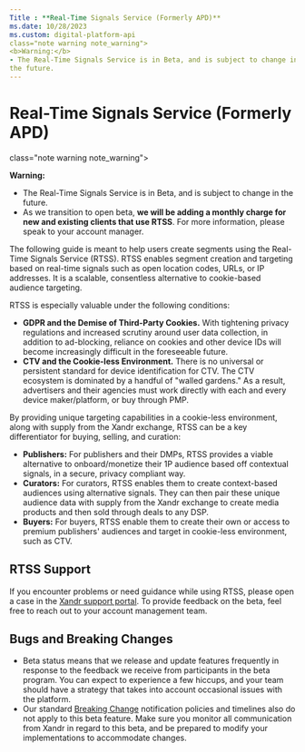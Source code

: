 ```yaml
---
Title : **Real-Time Signals Service (Formerly APD)**
ms.date: 10/28/2023
ms.custom: digital-platform-api
class="note warning note_warning">
<b>Warning:</b>
- The Real-Time Signals Service is in Beta, and is subject to change in
the future.
---
```



# **Real-Time Signals Service (Formerly APD)**





class="note warning note_warning">

<b>Warning:</b>

- The Real-Time Signals Service is in Beta, and is subject to change in
  the future.
- As we transition to open beta, **we will be adding a monthly charge
  for new and existing clients that use RTSS**. For more information,
  please speak to your account manager.





The following guide is meant to help users create segments using the
Real-Time Signals Service (RTSS). RTSS enables segment creation and
targeting based on real-time signals such as open location codes, URLs,
or IP addresses. It is a scalable, consentless alternative to
cookie-based audience targeting.

>

RTSS is especially valuable under the following conditions:

- **GDPR and the Demise of Third-Party Cookies.** With tightening
  privacy regulations and increased scrutiny around user data
  collection, in addition to ad-blocking, reliance on cookies and other
  device IDs will become increasingly difficult in the foreseeable
  future.
- **CTV and the Cookie-less Environment.** There is no universal or
  persistent standard for device identification for CTV. The CTV
  ecosystem is dominated by a handful of "walled gardens." As a result,
  advertisers and their agencies must work directly with each and every
  device maker/platform, or buy through PMP.



By providing unique targeting capabilities in a cookie-less environment,
along with supply from the Xandr exchange, RTSS can be a key
differentiator for buying, selling, and curation:

- **Publishers:** For publishers and their DMPs, RTSS provides a viable
  alternative to onboard/monetize their 1P audience based off contextual
  signals, in a secure, privacy compliant way.
- **Curators:** For curators, RTSS enables them to create context-based
  audiences using alternative signals. They can then pair these unique
  audience data with supply from the Xandr exchange to create media
  products and then sold through deals to any DSP.
- **Buyers:** For buyers, RTSS enable them to create their own or access
  to premium publishers' audiences and target in cookie-less
  environment, such as CTV.

>

## **RTSS Support**

If you encounter problems or need guidance while using RTSS, please open
a case in the
<a href="http://help.xandr.com/" class="xref" target="_blank">Xandr
support portal</a>. To provide feedback on the beta, feel free to reach
out to your account management team.



>

## **Bugs and Breaking Changes**

- Beta status means that we release and update features frequently in
  response to the feedback we receive from participants in the beta
  program. You can expect to experience a few hiccups, and your team
  should have a strategy that takes into account occasional issues with
  the platform.
- Our standard <a
  href="breaking-changes.md"
  class="xref" target="_blank">Breaking Change</a> notification policies
  and timelines also do not apply to this beta feature. Make sure you
  monitor all communication from Xandr in regard to this beta, and be
  prepared to modify your implementations to accommodate changes.






